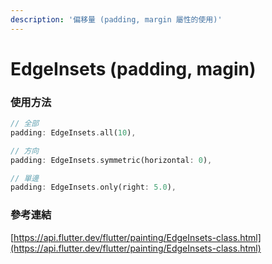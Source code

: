 ```yaml
---
description: '偏移量 (padding, margin 屬性的使用)'
---
```


# EdgeInsets \(padding, magin\)

### 使用方法

```dart
// 全部
padding: EdgeInsets.all(10),

// 方向
padding: EdgeInsets.symmetric(horizontal: 0),

// 單邊
padding: EdgeInsets.only(right: 5.0),
```

### 參考連結

[https://api.flutter.dev/flutter/painting/EdgeInsets-class.html](https://api.flutter.dev/flutter/painting/EdgeInsets-class.html)

